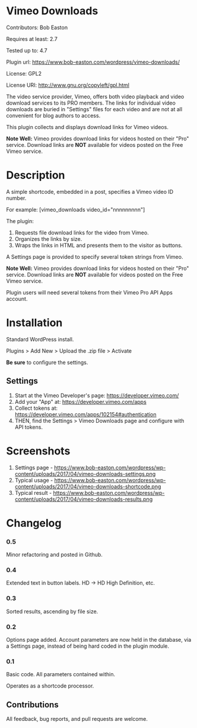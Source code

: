 # Vimeo Downloads
Contributors: Bob Easton

Requires at least: 2.7

Tested up to: 4.7

Plugin url: https://www.bob-easton.com/wordpress/vimeo-downloads/

License: GPL2

License URI: http://www.gnu.org/copyleft/gpl.html

The video service provider, Vimeo, offers both video playback and video download services to its PRO members. The links for individual video downloads are buried in "Settings" files for each video and are not at all convenient for blog authors to access. 

This plugin collects and displays download links for Vimeo videos.

**Note Well:** Vimeo provides download links for videos hosted on their "Pro" service. Download links are **NOT** available for videos posted on the Free Vimeo service.

# Description
A simple shortcode, embedded in a post, specifies a Vimeo video ID number.

For example: [vimeo_downloads video_id="nnnnnnnnn"]

The plugin:

1. Requests file download links for the video from Vimeo.
2. Organizes the links by size.
3. Wraps the links in HTML and presents them to the visitor as buttons.

A Settings page is provided to specify several token strings from Vimeo.

**Note Well:** Vimeo provides download links for videos hosted on their "Pro" service. Download links are **NOT** available for videos posted on the Free Vimeo service.

Plugin users will need several tokens from their Vimeo Pro API Apps account.

# Installation
Standard WordPress install.

Plugins > Add New > Upload the .zip file > Activate

**Be sure** to configure the settings.

## Settings
1. Start at the Vimeo Developer's page: https://developer.vimeo.com/
2. Add your "App" at: https://developer.vimeo.com/apps
3. Collect tokens at: https://developer.vimeo.com/apps/102154#authentication
4. THEN, find the Settings > Vimeo Downloads page and configure with API tokens.

# Screenshots
1. Settings page - https://www.bob-easton.com/wordpress/wp-content/uploads/2017/04/vimeo-downloads-settings.png
2. Typical usage - https://www.bob-easton.com/wordpress/wp-content/uploads/2017/04/vimeo-downloads-shortcode.png
3. Typical result - https://www.bob-easton.com/wordpress/wp-content/uploads/2017/04/vimeo-downloads-results.png

# Changelog
### 0.5
Minor refactoring and posted in Github.
### 0.4
Extended text in button labels.  HD ->  HD High Definition, etc.
### 0.3
Sorted results, ascending by file size.
### 0.2
Options page added. Account parameters are now held in the database, via a Settings page, instead of being hard coded in the plugin module.
### 0.1
Basic code. All parameters contained within.

Operates as a shortcode processor.

## Contributions

All feedback, bug reports, and pull requests are welcome.